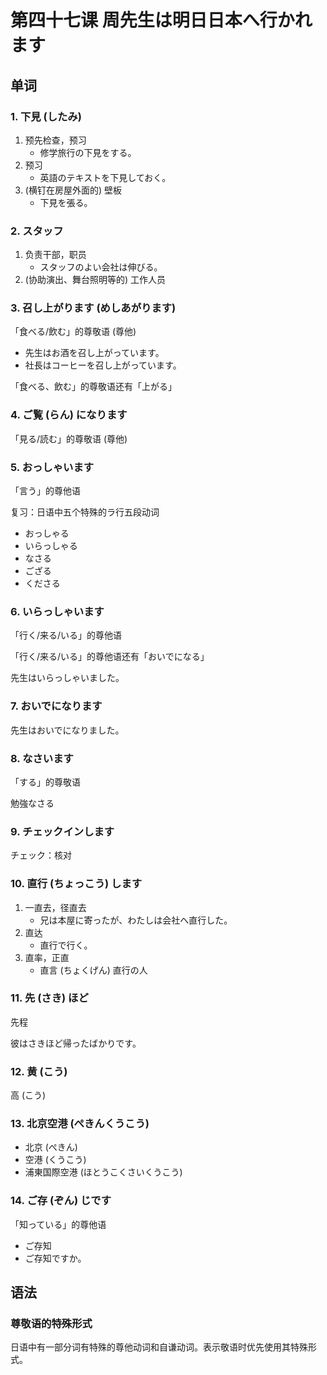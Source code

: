 # 第四十七课 周先生は明日日本へ行かれます
## 单词
### 1. 下見 (したみ)
1. 预先检查，预习
	* 修学旅行の下見をする。
2. 预习
	* 英語のテキストを下見しておく。
3. (横钉在房屋外面的) 壁板
	* 下見を張る。

### 2. スタッフ
1. 负责干部，职员
	* スタッフのよい会社は伸びる。 
2. (协助演出、舞台照明等的) 工作人员

### 3. 召し上がります (めしあがります)
「食べる/飲む」的尊敬语 (尊他)

* 先生はお酒を召し上がっています。
* 社長はコーヒーを召し上がっています。

「食べる、飲む」的尊敬语还有「上がる」

### 4. ご覧 (らん) になります
「見る/読む」的尊敬语 (尊他)

### 5. おっしゃいます
「言う」的尊他语

复习：日语中五个特殊的ラ行五段动词

* おっしゃる
* いらっしゃる
* なさる
* ござる
* くださる

### 6. いらっしゃいます
「行く/来る/いる」的尊他语　

「行く/来る/いる」的尊他语还有「おいでになる」

先生はいらっしゃいました。

### 7. おいでになります
先生はおいでになりました。

### 8. なさいます
「する」的尊敬语

勉強なさる 

### 9. チェックインします
チェック：核对

### 10. 直行 (ちょっこう) します
1. 一直去，径直去
	* 兄は本屋に寄ったが、わたしは会社へ直行した。
2. 直达
	* 直行で行く。
3. 直率，正直
	* 直言 (ちょくげん) 直行の人
	
### 11. 先 (さき) ほど
先程

彼はさきほど帰ったばかりです。

### 12. 黄 (こう)
高 (こう)

### 13. 北京空港 (ぺきんくうこう)
* 北京 (ぺきん)
* 空港 (くうこう)
* 浦東国際空港 (ほとうこくさいくうこう)

### 14. ご存 (ぞん) じです
「知っている」的尊他语

* ご存知
* ご存知ですか。

## 语法
### 尊敬语的特殊形式
日语中有一部分词有特殊的尊他动词和自谦动词。表示敬语时优先使用其特殊形式。